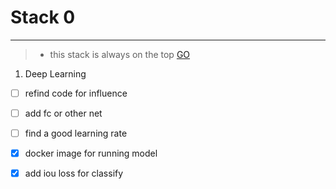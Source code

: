 ﻿# Stack 0


---
> * this stack is always on the top
[GO][1]

 1. Deep Learning
- [ ] refind code for influence
- [ ] add fc or other net
- [ ] find a good learning rate
- [x] docker image for running model
- [x] add iou loss for classify


  [1]: https://www.zybuluo.com/mdeditor#952601